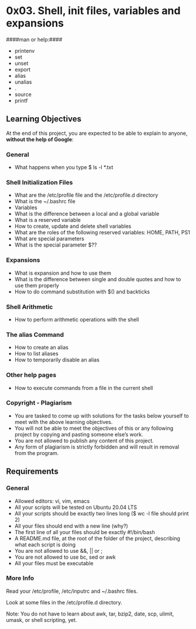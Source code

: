 # 0x03. Shell, init files, variables and expansions

####man or help:####
* printenv
* set
* unset
* export
* alias
* unalias
* .
* source
* printf

## Learning Objectives
At the end of this project, you are expected to be able to explain to anyone, **without the help of Google**:

### General
* What happens when you type $ ls -l *.txt

### Shell Initialization Files
* What are the /etc/profile file and the /etc/profile.d directory
* What is the ~/.bashrc file
* Variables
* What is the difference between a local and a global variable
* What is a reserved variable
* How to create, update and delete shell variables
* What are the roles of the following reserved variables: HOME, PATH, PS1
* What are special parameters
* What is the special parameter $??

### Expansions
* What is expansion and how to use them
* What is the difference between single and double quotes and how to use them properly
* How to do command substitution with $() and backticks

### Shell Arithmetic
* How to perform arithmetic operations with the shell

### The alias Command
* How to create an alias
* How to list aliases
* How to temporarily disable an alias

### Other help pages
* How to execute commands from a file in the current shell

### Copyright - Plagiarism
* You are tasked to come up with solutions for the tasks below yourself to meet with the above learning objectives.
* You will not be able to meet the objectives of this or any following project by copying and pasting someone else’s work.
* You are not allowed to publish any content of this project.
* Any form of plagiarism is strictly forbidden and will result in removal from the program.

## Requirements
### General
* Allowed editors: vi, vim, emacs
* All your scripts will be tested on Ubuntu 20.04 LTS
* All your scripts should be exactly two lines long ($ wc -l file should print 2)
* All your files should end with a new line (why?)
* The first line of all your files should be exactly #!/bin/bash
* A README.md file, at the root of the folder of the project, describing what each script is doing
* You are not allowed to use &&, || or ;
* You are not allowed to use bc, sed or awk
* All your files must be executable

### More Info
Read your /etc/profile, /etc/inputrc and ~/.bashrc files.

Look at some files in the /etc/profile.d directory.

Note: You do not have to learn about awk, tar, bzip2, date, scp, ulimit, umask, or shell scripting, yet.
